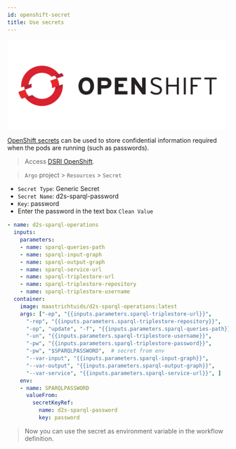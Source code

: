 ```yaml
---
id: openshift-secret
title: Use secrets
---
```


![OpenShift](/img/openshift-logo.png)

[OpenShift secrets](https://docs.openshift.com/enterprise/3.1/dev_guide/secrets.html) can be used to store confidential information required when the pods are running (such as passwords).

> Access [DSRI OpenShift](https://app.dsri.unimaas.nl:8443/). 

>  `Argo` project > `Resources` > `Secret`

* `Secret Type`: Generic Secret
* `Secret Name`: d2s-sparql-password
* `Key`: password
* Enter the password in the text box `Clean Value`

```yaml
- name: d2s-sparql-operations
  inputs:
    parameters:
    - name: sparql-queries-path
    - name: sparql-input-graph
    - name: sparql-output-graph
    - name: sparql-service-url
    - name: sparql-triplestore-url
    - name: sparql-triplestore-repository
    - name: sparql-triplestore-username
  container:
    image: maastrichtuids/d2s-sparql-operations:latest
    args: ["-ep", "{{inputs.parameters.sparql-triplestore-url}}", 
      "-rep", "{{inputs.parameters.sparql-triplestore-repository}}", 
      "-op", "update", "-f", "{{inputs.parameters.sparql-queries-path}}",
      "-un", "{{inputs.parameters.sparql-triplestore-username}}", 
      "-pw", "{{inputs.parameters.sparql-triplestore-password}}",
      "-pw", "$SPARQLPASSWORD",  # secret from env
      "--var-input", "{{inputs.parameters.sparql-input-graph}}",
      "--var-output", "{{inputs.parameters.sparql-output-graph}}", 
      "--var-service", "{{inputs.parameters.sparql-service-url}}", ]
    env:
    - name: SPARQLPASSWORD
      valueFrom:
        secretKeyRef:
          name: d2s-sparql-password
          key: password
```

> Now you can use the secret as environment variable in the workflow definition.